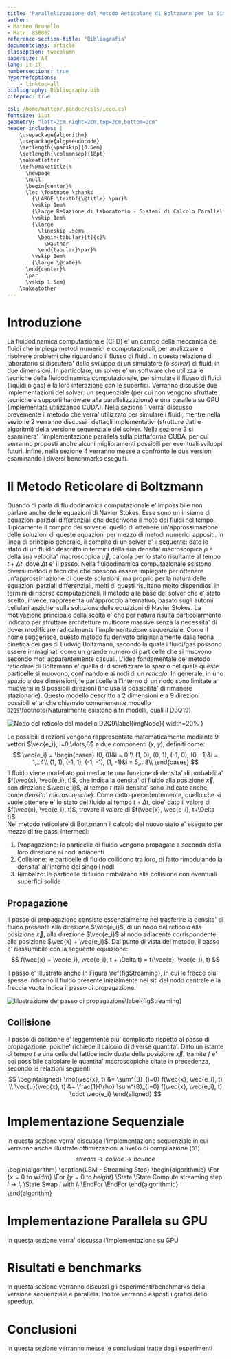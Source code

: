 ```yaml
---
title: "Parallelizzazione del Metodo Reticolare di Boltzmann per la Simulazione di Fluidi in due dimensioni"
author:
- Matteo Brunello 
- Matr. 858867
reference-section-title: "Bibliografia"        
documentclass: article 
classoption: twocolumn
papersize: A4
lang: it-IT
numbersections: true
hyperrefoptions:
    - linktoc=all
bibliography: Bibliography.bib
citeproc: true

csl: /home/matteo/.pandoc/csls/ieee.csl
fontsize: 11pt
geometry: "left=2cm,right=2cm,top=2cm,bottom=2cm"
header-includes: |
    \usepackage{algorithm} 
    \usepackage{algpseudocode} 
    \setlength{\parskip}{0.5em}
    \setlength{\columnsep}{18pt}
    \makeatletter
    \def\@maketitle{%
      \newpage
      \null
      \begin{center}%
      \let \footnote \thanks
        {\LARGE \textbf{\@title} \par}%
        \vskip 1em%
        {\large Relazione di Laboratorio - Sistemi di Calcolo Paralleli e Distribuiti \par}%
        \vskip 1em%
        {\large
          \lineskip .5em%
          \begin{tabular}[t]{c}%
            \@author
          \end{tabular}\par}%
        \vskip 1em%
        {\large \@date}%
      \end{center}%
      \par
      \vskip 1.5em}
    \makeatother
---
```


# Introduzione
La fluidodinamica computazionale (CFD) e' un campo della meccanica dei fluidi che impiega metodi
numerici e computazionali, per analizzare e risolvere problemi che riguardano il flusso di fluidi. 
In questa relazione di laboratorio si discutera' dello sviluppo di un simulatore (o *solver*) di
fluidi in due dimensioni. In particolare, un solver e' un software che utilizza le tecniche della
fluidodinamica computazionale, per simulare il flusso di fluidi (liquidi o gas) e la loro interazione
con le superfici. Verranno discusse due implementazioni del solver: un sequenziale (per cui non
vengono sfruttate tecniche e supporti hardware alla parallelizzazione) e una parallela su GPU
(implementata utilizzando CUDA).
Nella sezione 1 verra' discusso brevemente il metodo che verra' utilizzato per simulare i fluidi,
mentre nella sezione 2 verranno discussi i dettagli implementativi (strutture dati e algoritmi)
della versione sequenziale del solver. Nella sezione 3 si esaminera' l'implementazione parallela
sulla piattaforma CUDA, per cui verranno proposti anche alcuni miglioramenti possibili per eventuali
sviluppi futuri. Infine, nella sezione 4 verranno messe a confronto le due versioni esaminando i
diversi benchmarks eseguiti.

# Il Metodo Reticolare di Boltzmann 
Quando di parla di fluidodinamica computazionale e' impossibile non parlare anche delle equazioni di
Navier Stokes. Esse sono un insieme di equazioni parziali differenziali che descrivono il moto dei
fluidi nel tempo. Tipicamente il compito dei solver e' quello di ottenere un'approssimazione delle
soluzioni di queste equazioni per mezzo di metodi numerici appositi.
In linea di principio generale, il compito di un solver e' il seguente: dato lo stato di un fluido
descritto in termini della sua densita' macroscopica $\rho$ e della sua velocita' macroscopica
$\vec{u}$, calcola per lo stato risultante al tempo $t+\Delta t$, dove $\Delta t$ e' il passo.
Nella fluidodinamica computazionale esistono diversi metodi e tecniche che possono essere impiegate
per ottenere un'approssimazione di queste soluzioni, ma proprio per la natura delle equazioni
parziali differenziali, molti di questi risultano molto dispendiosi in termini di risorse
computazionali. Il metodo alla base del solver che e' stato scelto, invece, rappresenta un'approccio
alternativo, basato sugli automi cellulari anziche' sulla soluzione delle equazioni di Navier
Stokes. La motivazione principale della scelta e' che per natura risulta particolarmente indicato
per sfruttare architetture multicore massive senza la necessita' di dover modificare radicalmente
l'implementazione sequenziale.
Come il nome suggerisce, questo metodo fu derivato originariamente dalla teoria cinetica dei gas di Ludwig Boltzmann, secondo la quale i fluidi/gas possono essere immaginati come un grande numero di
particelle che si muovono secondo moti apparentemente casuali. L'idea fondamentale del metodo
reticolare di Boltzmann e' quella di discretizzare lo spazio nel quale queste particelle si muovono,
confinandole ai nodi di un *reticolo*.
In generale, in uno spazio a due dimensioni, le particelle all'interno di un nodo sono limitate a
muoversi in 9 possibili direzioni (inclusa la possibilita' di rimanere stazionarie). Questo modello
descritto a 2 dimensioni e a 9 direzioni possibili e' anche chiamato comunemente modello
`D2Q9`\footnote{Naturalmente esistono altri modelli, quali il D3Q19}.

![Nodo del reticolo del modello D2Q9\label{imgNode}](img/d2q9_node.png){ width=20% }

Le possibili direzioni vengono rappresentate matematicamente mediante 9 vettori $\vec{e_i},
i=0,\dots,8$ a due componenti ($x$, $y$), definiti come:
$$
\vec{e_i} = 
\begin{cases}
    (0, 0)&i = 0 \\
    (1, 0), (0, 1), (-1, 0), (0, -1)&i = 1,..4\\ 
    (1, 1), (-1, 1), (-1, -1), (1, -1)&i = 5,.. 8\\
\end{cases}
$$
Il fluido viene modellato poi mediante una funzione di densita' di probabilita' $f(\vec{x},
\vec{e_i}, t)$, che indica la densita' di fluido alla posizione $\vec{x}$, con direzione
$\vec{e_i}$, al tempo $t$ (tali densita' sono indicate anche come *densita' microscopiche*).
Come detto precedentemente, quello che si vuole ottenere e' lo stato del fluido al tempo $t+\Delta
t$, cioe' dato il valore di $f(\vec{x}, \vec{e_i}, t)$, trovare il valore di $f(\vec{x}, \vec{e_i},
t+\Delta t)$.  
Nel metodo reticolare di Boltzmann il calcolo del nuovo stato e' eseguito per mezzo di tre passi
intermedi:

1. Propagazione: le particelle di fluido vengono propagate a seconda della loro direzione ai nodi
   adiacenti
2. Collisione: le particelle di fluido collidono tra loro, di fatto rimodulando la densita'
   all'interno dei singoli nodi
3. Rimbalzo: le particelle di fluido rimbalzano alla collisione con eventuali superfici solide

## Propagazione
Il passo di propagazione consiste essenzialmente nel trasferire la densita' di fluido presente alla
direzione $\vec{e_i}$, di un nodo del reticolo alla posizione $\vec{x}$, alla direzione $\vec{e_i}$
al nodo adiacente corrispondente alla posizione $\vec{x} + \vec{e_i}$. Dal punto di vista del
metodo, il passo e' riassumibile con la seguente equazione:
$$
f(\vec{x} + \vec{e_i}, \vec{e_i}, t + \Delta t) = f(\vec{x}, \vec{e_i}, t)
$$

Il passo e' illustrato anche in Figura \ref{figStreaming}, in cui le frecce piu' spesse indicano il
fluido presente inizialmente nei siti del nodo centrale e la freccia vuota indica il passo di
propagazione. 

![Illustrazione del passo di propagazione\label{figStreaming}](img/streaming.png)

## Collisione
Il passo di collisione e' leggermente piu' complicato rispetto al passo di propagazione, poiche'
richiede il calcolo di diverse quantita'. 
Dato un istante di tempo $t$ e una cella del lattice individuata della posizione $\vec{x}$, tramite
$f$ e' poi possibile calcolare le quantita' macroscopiche citate in precedenza, secondo le relazioni
seguenti
$$
\begin{aligned}
\rho(\vec{x}, t) &= \sum^{8}_{i=0} f(\vec{x}, \vec{e_i}, t) \\
\vec{u}(\vec{x}, t) &= \frac{1}{\rho} \sum^{8}_{i=0} f(\vec{x}, \vec{e_i}, t) \cdot \vec{e_i}
\end{aligned}
$$

# Implementazione Sequenziale 
In questa sezione verra' discussa l'implementazione sequenziale in cui verranno anche illustrate
ottimizzazioni a livello di compilazione (`O3`)
$$
stream \rightarrow collide \rightarrow bounce
$$
\begin{algorithm}
	\caption{LBM - Streaming Step}
	\begin{algorithmic}
		\For {$x=0$ to $width$}
		  \For {$y=0$ to $height$}
				\State 
        \State Compute streaming step $l \rightarrow l_t$
        \State Swap $l$ with $l_t$
			\EndFor
		\EndFor
	\end{algorithmic} 
\end{algorithm}

# Implementazione Parallela su GPU 
In questa sezione verra' discussa l'implementazione su GPU

# Risultati e benchmarks
In questa sezione verranno discussi gli esperimenti/benchmarks della versione sequenziale e
parallela. Inoltre verranno esposti i grafici dello speedup.   

# Conclusioni
In questa sezione verranno messe le conclusioni tratte dagli esperimenti 
